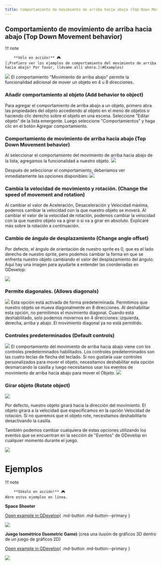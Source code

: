 ```yaml
---
title: Comportamiento de movimiento de arriba hacia abajo (Top Down Movement behavior)
---
```

## Comportamiento de movimiento de arriba hacia abajo (Top Down Movement behavior)

!!! note
    
        **Vélo en acción!** 🎮  
    [¡Prefiero ver los ejemplos de comportamiento del movimiento de arriba hacia abajo! Por favor, llévame allí ahora.](#Examples) 

![](/gdevelop5/behaviors/topdownmovementbehavioricon.jpg) El comportamiento "Movimiento de arriba abajo" permite la funcionalidad adicional de mover un objeto en 4 u 8 direcciones.

### Añadir comportamiento al objeto (Add behavior to object)

Para agregar el comportamiento de arriba abajo a un objeto, primero abra las propiedades del objeto accediendo al objeto en el menú de objetos o haciendo clic derecho sobre el objeto en una escena. Seleccione "Editar objeto" de la lista emergente. Luego seleccione "Comportamientos" y haga clic en el botón Agregar comportamiento.

### Comportamiento de movimiento de arriba hacia abajo (Top Down Movement behavior)

Al seleccionar el comportamiento del movimiento de arriba hacia abajo de la lista, agregamos la funcionalidad a nuestro objeto. ![](/gdevelop5/behaviors/top-down-movement-behav-inlist.png)

Después de seleccionar el comportamiento, deberíamos ver inmediatamente las opciones disponibles: ![](/gdevelop5/behaviors/topdown-movement-options.png)

### Cambia la velocidad de movimiento y rotación. (Change the speed of movement and rotation)

Al cambiar el valor de Aceleración, Desaceleración y Velocidad máxima, podemos cambiar la velocidad con la que nuestro objeto se moverá. Al cambiar el valor de la velocidad de rotación, podemos cambiar la velocidad con la que nuestro objeto va a girar o si va a girar en absoluto. Explicaré más sobre la rotación a continuación.

### Cambio de ángulo de desplazamiento (Change angle offset)

Por defecto, el ángulo de orientación de nuestro sprite es 0, que es el lado derecho de nuestro sprite, pero podemos cambiar la forma en que se enfrenta nuestro objeto cambiando el valor del desplazamiento del ángulo. Aquí hay una imagen para ayudarte a entender las coordenadas en GDevelop:

![](/gdevelop5/behaviors/gdevelop_covaliantcuriosity.jpg)

### Permite diagonales. (Allows diagonals)

![](/gdevelop5/behaviors/allow-diagonals-box.png) Esta opción está activada de forma predeterminada. Permitimos que nuestro objeto se mueva diagonalmente en 8 direcciones. Al deshabilitar esta opción, no permitimos el movimiento diagonal. Cuando está deshabilitado, solo podemos movernos en 4 direcciones: izquierda, derecha, arriba y abajo. El movimiento diagonal ya no está permitido.

### Controles predeterminados (Default controls)

![](/gdevelop5/behaviors/top-down-movement-default-controls-box.png) El comportamiento del movimiento de arriba hacia abajo viene con los controles predeterminados habilitados. Los controles predeterminados son las cuatro teclas de flecha del teclado. Si nos gustaría usar controles personalizados para mover el objeto, necesitamos deshabilitar esta opción desmarcando la casilla y luego necesitamos usar los eventos de movimiento de arriba hacia abajo para mover el Objeto. ![](/gdevelop5/behaviors/top-down-movement-events.png)

### Girar objeto (Rotate object)

![](/gdevelop5/behaviors/top-down-movement-rotateobject-box.png)

Por defecto, nuestro objeto girará hacia la dirección del movimiento. El objeto girará a la velocidad que especificamos en la opción Velocidad de rotación. Si no queremos que el objeto rote, necesitamos deshabilitarlo desactivando la casilla.

También podemos cambiar cualquiera de estas opciones utilizando los eventos que se encuentran en la sección de "Eventos" de GDevelop en cualquier momento durante el juego.

![](/gdevelop5/behaviors/eventstab.jpg)

# Ejemplos

!!! note
    
        **SVéalo en acción!** 🎮  
    Abre estos ejemplos en línea.

**Space Shooter**

[Open example in GDevelop](https://editor.gdevelop.io/?project=example://space-shooter){ .md-button .md-button--primary }

[![](/gdevelop5/behaviors/spaceshooter.png)](https://editor.gdevelop-app.com/?project=example://space-shooter)

  
**Juego Isométrico (Isometric Game)** (crea una ilusión de gráficos 3D dentro de un juego de gráficos 2D)

[Open example in GDevelop](https://editor.gdevelop.io/?project=example://isometric-game){ .md-button .md-button--primary }

[![](/gdevelop5/behaviors/isometricgame.png)](https://editor.gdevelop-app.com/?project=example://isometric-game)

